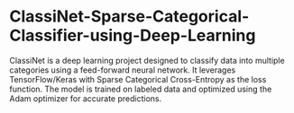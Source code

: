 # ClassiNet-Sparse-Categorical-Classifier-using-Deep-Learning
ClassiNet is a deep learning project designed to classify data into multiple categories using a feed-forward neural network. It leverages TensorFlow/Keras with Sparse Categorical Cross-Entropy as the loss function. The model is trained on labeled data and optimized using the Adam optimizer for accurate predictions.
